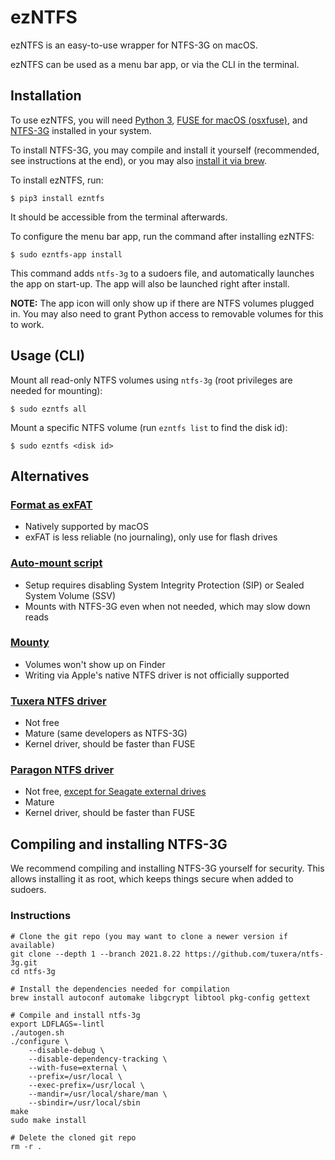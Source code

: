# ezNTFS

ezNTFS is an easy-to-use wrapper for NTFS-3G on macOS.

ezNTFS can be used as a menu bar app, or via the CLI in the terminal.


## Installation

To use ezNTFS, you will need [Python 3](https://www.python.org),
[FUSE for macOS (osxfuse)](https://osxfuse.github.io),
and [NTFS-3G](https://github.com/tuxera/ntfs-3g)
installed in your system.

To install NTFS-3G, you may compile and install it yourself
(recommended, see instructions at the end),
or you may also [install it via brew](https://github.com/osxfuse/osxfuse/wiki/NTFS-3G#installation).

To install ezNTFS, run:
```
$ pip3 install ezntfs
```
It should be accessible from the terminal afterwards.

To configure the menu bar app, run the command after installing ezNTFS:
```
$ sudo ezntfs-app install
```
This command adds `ntfs-3g` to a sudoers file,
and automatically launches the app on start-up.
The app will also be launched right after install.

**NOTE:** The app icon will only show up if there are NTFS volumes plugged in.
You may also need to grant Python access to removable volumes for this to work.


## Usage (CLI)

Mount all read-only NTFS volumes using `ntfs-3g` (root privileges are needed for mounting):
```
$ sudo ezntfs all
```

Mount a specific NTFS volume (run `ezntfs list` to find the disk id):
```
$ sudo ezntfs <disk id>
```


## Alternatives

### [Format as exFAT](https://support.apple.com/guide/disk-utility/format-a-disk-for-windows-computers-dskutl1010/mac)
- Natively supported by macOS
- exFAT is less reliable (no journaling), only use for flash drives

### [Auto-mount script](https://github.com/osxfuse/osxfuse/wiki/NTFS-3G#auto-mount-ntfs-volumes-in-read-write-mode)
- Setup requires disabling System Integrity Protection (SIP) or Sealed System Volume (SSV)
- Mounts with NTFS-3G even when not needed, which may slow down reads

### [Mounty](https://mounty.app)
- Volumes won't show up on Finder
- Writing via Apple's native NTFS driver is not officially supported

### [Tuxera NTFS driver](https://ntfsformac.tuxera.com)
- Not free
- Mature (same developers as NTFS-3G)
- Kernel driver, should be faster than FUSE

### [Paragon NTFS driver](https://www.paragon-software.com/home/ntfs-mac/)
- Not free, [except for Seagate external drives](https://www.seagate.com/as/en/support/software/paragon/)
- Mature
- Kernel driver, should be faster than FUSE


## Compiling and installing NTFS-3G

We recommend compiling and installing NTFS-3G yourself for security.
This allows installing it as root, which keeps things secure when added to sudoers.

### Instructions
```
# Clone the git repo (you may want to clone a newer version if available)
git clone --depth 1 --branch 2021.8.22 https://github.com/tuxera/ntfs-3g.git
cd ntfs-3g

# Install the dependencies needed for compilation
brew install autoconf automake libgcrypt libtool pkg-config gettext

# Compile and install ntfs-3g
export LDFLAGS=-lintl
./autogen.sh
./configure \
    --disable-debug \
    --disable-dependency-tracking \
    --with-fuse=external \
    --prefix=/usr/local \
    --exec-prefix=/usr/local \
    --mandir=/usr/local/share/man \
    --sbindir=/usr/local/sbin
make
sudo make install

# Delete the cloned git repo
rm -r .
```
